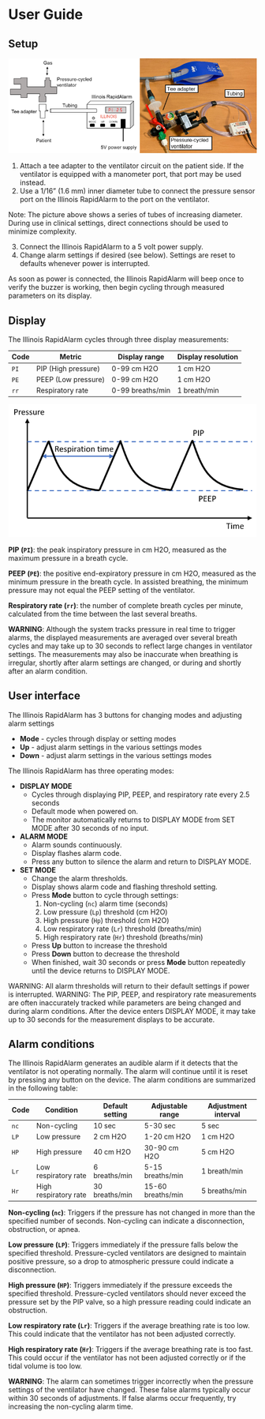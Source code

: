 # User Guide

## Setup

![Setup diagram](pictures/system_diagram_photo.png)

1. Attach a tee adapter to the ventilator circuit on the patient side. If the ventilator is equipped with a manometer port, that port may be used instead.
2. Use a 1/16” (1.6 mm) inner diameter tube to connect the pressure sensor port on the Illinois RapidAlarm to the port on the ventilator. 

  Note: The picture above shows a series of tubes of increasing diameter. During use in clinical settings, direct connections should be used to minimize complexity.
  
3. Connect the Illinois RapidAlarm to a 5 volt power supply. <!--The device is available with either a barrel connector (pictured) or a micro-USB power connector. The micro-USB connector can be plugged into any USB port, including on a phone charger or battery pack.-->
4. Change alarm settings if desired (see below). Settings are reset to defaults whenever power is interrupted.

As soon as power is connected, the Illinois RapidAlarm will beep once to verify the buzzer is working, then begin cycling through measured parameters on its display.

## Display

The Illinois RapidAlarm cycles through three display measurements:

| Code | Metric | Display range | Display resolution |
| ---- | ------ | ------------- | ------------------ |
| `PI` | PIP (High pressure) | 0-99 cm H2O | 1 cm H2O |
| `PE` | PEEP (Low pressure) | 0-99 cm H2O | 1 cm H2O |
| `rr` | Respiratory rate | 0-99 breaths/min | 1 breath/min |

<!--![PIP](pictures/pi.jpg)
![PEEP](pictures/pe.jpg)
![RR](pictures/rr.jpg)-->

![Pressure cycle figure](pictures/pressure_diagram.png)

**PIP (`PI`)**: the peak inspiratory pressure in cm H2O, measured as the maximum pressure in a breath cycle.

**PEEP (`PE`)**: the positive end-expiratory pressure in cm H2O, measured as the minimum pressure in the breath cycle. In assisted breathing, the minimum pressure may not equal the PEEP setting of the ventilator.

**Respiratory rate (`rr`)**: the number of complete breath cycles per minute, calculated from the time between the last several breaths.

**WARNING**: Although the system tracks pressure in real time to trigger alarms, the displayed measurements are averaged over several breath cycles and may take up to 30 seconds to reflect large changes in ventilator settings. The measurements may also be inaccurate when breathing is irregular, shortly after alarm settings are changed, or during and shortly after an alarm condition.

## User interface

The Illinois RapidAlarm has 3 buttons for changing modes and adjusting alarm settings

- **Mode** - cycles through display or setting modes
- **Up** - adjust alarm settings in the various settings modes
- **Down** - adjust alarm settings in the various settings modes

The Illinois RapidAlarm has three operating modes:

- **DISPLAY MODE**
  - Cycles through displaying PIP, PEEP, and respiratory rate every 2.5 seconds
  - Default mode when powered on.  
  - The monitor automatically returns to DISPLAY MODE from SET MODE after 30 seconds of no input.
- **ALARM MODE**
  - Alarm sounds continuously.
  - Display flashes alarm code.
  - Press any button to silence the alarm and return to DISPLAY MODE.
- **SET MODE**
  - Change the alarm thresholds.
  - Display shows alarm code and flashing threshold setting.
  - Press **Mode** button to cycle through settings:
     1.	Non-cycling (`nc`) alarm time (seconds)
     2.	Low pressure (`Lp`) threshold (cm H2O)
     3.	High pressure (`Hp`) threshold (cm H2O) 
     4.	Low respiratory rate (`Lr`) threshold (breaths/min)
     5.	High respiratory rate (`Hr`) threshold (breaths/min)
  - Press **Up** button to increase the threshold
  - Press **Down** button to decrease the threshold
  - When finished, wait 30 seconds or press **Mode** button repeatedly until the device returns to DISPLAY MODE.
  
WARNING: All alarm thresholds will return to their default settings if power is interrupted.
WARNING: The PIP, PEEP, and respiratory rate measurements are often inaccurately tracked while parameters are being changed and during alarm conditions. After the device enters DISPLAY MODE, it may take up to 30 seconds for the measurement displays to be accurate.


## Alarm conditions

The Illinois RapidAlarm generates an audible alarm if it detects that the ventilator is not operating normally. The alarm will continue until it is reset by pressing any button on the device. The alarm conditions are summarized in the following table:

| Code | Condition |	Default setting |	Adjustable range | Adjustment interval |
| ---- | --------- | --------------- | --------------- | ---------------- |
| `nc` | Non-cycling | 10 sec | 5-30 sec | 5 sec |
| `LP` | Low pressure | 2 cm H2O | 1-20 cm H2O | 1 cm H2O |
| `HP` | High pressure | 40 cm H2O | 30-90 cm H2O | 5 cm H2O |
| `Lr` | Low respiratory rate | 6 breaths/min | 5-15 breaths/min | 1 breath/min |
| `Hr` | High respiratory rate | 30 breaths/min | 15-60 breaths/min | 5 breaths/min |

**Non-cycling (`nc`)**: Triggers if the pressure has not changed in more than the specified number of seconds. Non-cycling can indicate a disconnection, obstruction, or apnea. 

**Low pressure (`LP`)**: Triggers immediately if the pressure falls below the specified threshold. Pressure-cycled ventilators are designed to maintain positive pressure, so a drop to atmospheric pressure could indicate a disconnection.

**High pressure (`HP`)**: Triggers immediately if the pressure exceeds the specified threshold. Pressure-cycled ventilators should never exceed the pressure set by the PIP valve, so a high pressure reading could indicate an obstruction.

**Low respiratory rate (`Lr`)**: Triggers if the average breathing rate is too low. This could indicate that the ventilator has not been adjusted correctly.

**High respiratory rate (`Hr`)**: Triggers if the average breathing rate is too fast. This could occur if the ventilator has not been adjusted correctly or if the tidal volume is too low.

**WARNING**: The alarm can sometimes trigger incorrectly when the pressure settings of the ventilator have changed. These false alarms typically occur within 30 seconds of adjustments. If false alarms occur frequently, try increasing the non-cycling alarm time.
